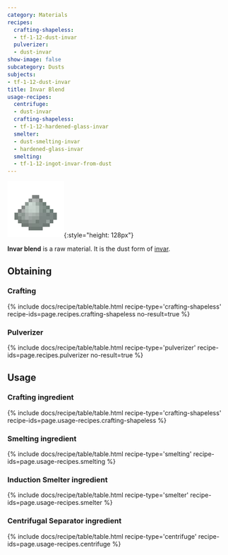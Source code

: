 ```yaml
---
category: Materials
recipes:
  crafting-shapeless:
  - tf-1-12-dust-invar
  pulverizer:
  - dust-invar
show-image: false
subcategory: Dusts
subjects:
- tf-1-12-dust-invar
title: Invar Blend
usage-recipes:
  centrifuge:
  - dust-invar
  crafting-shapeless:
  - tf-1-12-hardened-glass-invar
  smelter:
  - dust-smelting-invar
  - hardened-glass-invar
  smelting:
  - tf-1-12-ingot-invar-from-dust
---
```


![Invar blend](/assets/images/docs/1.12/thermal-foundation/dust-invar.png){:style="height: 128px"}


**Invar blend** is a raw material. It is the dust form of
[invar](../invar-ingot/).


Obtaining
---------

### Crafting
{% include docs/recipe/table/table.html recipe-type='crafting-shapeless' recipe-ids=page.recipes.crafting-shapeless no-result=true %}

### Pulverizer
{% include docs/recipe/table/table.html recipe-type='pulverizer' recipe-ids=page.recipes.pulverizer no-result=true %}


Usage
-----

### Crafting ingredient
{% include docs/recipe/table/table.html recipe-type='crafting-shapeless' recipe-ids=page.usage-recipes.crafting-shapeless %}

### Smelting ingredient
{% include docs/recipe/table/table.html recipe-type='smelting' recipe-ids=page.usage-recipes.smelting %}

### Induction Smelter ingredient
{% include docs/recipe/table/table.html recipe-type='smelter' recipe-ids=page.usage-recipes.smelter %}

### Centrifugal Separator ingredient
{% include docs/recipe/table/table.html recipe-type='centrifuge' recipe-ids=page.usage-recipes.centrifuge %}
